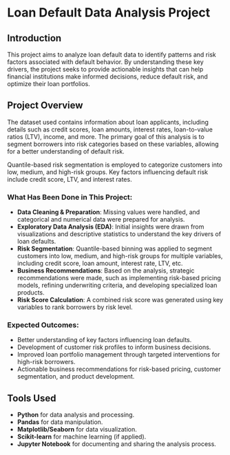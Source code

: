 # Loan Default Data Analysis Project

## Introduction

This project aims to analyze loan default data to identify patterns and risk factors associated with default behavior. By understanding these key drivers, the project seeks to provide actionable insights that can help financial institutions make informed decisions, reduce default risk, and optimize their loan portfolios.

## Project Overview

The dataset used contains information about loan applicants, including details such as credit scores, loan amounts, interest rates, loan-to-value ratios (LTV), income, and more. The primary goal of this analysis is to segment borrowers into risk categories based on these variables, allowing for a better understanding of default risk.

Quantile-based risk segmentation is employed to categorize customers into low, medium, and high-risk groups. Key factors influencing default risk include credit score, LTV, and interest rates.

### What Has Been Done in This Project:
- **Data Cleaning & Preparation**: Missing values were handled, and categorical and numerical data were prepared for analysis.
- **Exploratory Data Analysis (EDA)**: Initial insights were drawn from visualizations and descriptive statistics to understand the key drivers of loan defaults.
- **Risk Segmentation**: Quantile-based binning was applied to segment customers into low, medium, and high-risk groups for multiple variables, including credit score, loan amount, interest rate, LTV, etc.
- **Business Recommendations**: Based on the analysis, strategic recommendations were made, such as implementing risk-based pricing models, refining underwriting criteria, and developing specialized loan products.
- **Risk Score Calculation**: A combined risk score was generated using key variables to rank borrowers by risk level.

### Expected Outcomes:
- Better understanding of key factors influencing loan defaults.
- Development of customer risk profiles to inform business decisions.
- Improved loan portfolio management through targeted interventions for high-risk borrowers.
- Actionable business recommendations for risk-based pricing, customer segmentation, and product development.

## Tools Used
- **Python** for data analysis and processing.
- **Pandas** for data manipulation.
- **Matplotlib/Seaborn** for data visualization.
- **Scikit-learn** for machine learning (if applied).
- **Jupyter Notebook** for documenting and sharing the analysis process.

